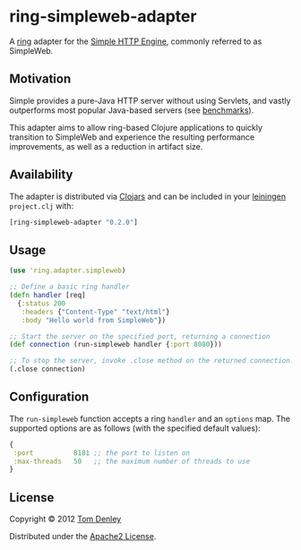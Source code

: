 # ring-simpleweb-adapter

A [ring](https://github.com/ring-clojure/ring) adapter for the [Simple HTTP Engine](http://www.simpleframework.org/), commonly referred to as SimpleWeb.

## Motivation

Simple provides a pure-Java HTTP server without using Servlets, and vastly outperforms most popular Java-based servers (see [benchmarks](http://www.simpleframework.org/performance/comparison.php)).

This adapter aims to allow ring-based Clojure applications to quickly transition to SimpleWeb and experience the resulting performance improvements, as well as a reduction in artifact size.

## Availability

The adapter is distributed via [Clojars](http://clojars.org/ring-simpleweb-adapter) and can be included in your [leiningen](http://leiningen.org/) `project.clj` with:

```clojure
[ring-simpleweb-adapter "0.2.0"]
```

## Usage

```clj
(use 'ring.adapter.simpleweb)

;; Define a basic ring handler
(defn handler [req]
  {:status 200
   :headers {"Content-Type" "text/html"}
   :body "Hello world from SimpleWeb"})

;; Start the server on the specified port, returning a connection
(def connection (run-simpleweb handler {:port 8080}))

;; To stop the server, invoke .close method on the returned connection.
(.close connection)
```

## Configuration

The `run-simpleweb` function accepts a ring `handler` and an `options` map. The supported options are as follows (with the specified default values):

```clj
{
 :port          8181 ;; the port to listen on
 :max-threads   50   ;; the maximum number of threads to use
}
```

## License

Copyright © 2012 [Tom Denley](https://github.com/scarytom)

Distributed under the [Apache2 License](https://raw.github.com/netmelody/ring-simpleweb-adapter/master/LICENSE).
